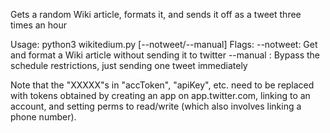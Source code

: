 Gets a random Wiki article, formats it, and sends it off as a tweet three times an hour

Usage: python3 wikitedium.py [--notweet/--manual]
Flags:
       --notweet:  Get and format a Wiki article without sending it to twitter
       --manual :  Bypass the schedule restrictions, just sending one tweet immediately

Note that the "XXXXX"s in "accToken", "apiKey", etc. need to be replaced with tokens obtained by creating an app on app.twitter.com, linking to an account, and setting perms to read/write (which also involves linking a phone number).
